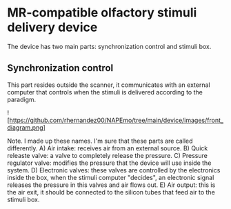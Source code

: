 # MR-compatible olfactory stimuli delivery device
 
The device has two main parts: synchronization control and stimuli box.
 
## Synchronization control
 
This part resides outside the scanner, it communicates with an external computer that controls when the stimuli is delivered according to the paradigm.

![https://github.com/rhernandez00/NAPEmo/tree/main/device/images/front_diagram.png]

Note. I made up these names. I'm sure that these parts are called differently.
A) Air intake: receives air from an external source.
B) Quick releaste valve: a valve to completely release the pressure.
C) Pressure regulator valve: modifies the pressure that the device will use inside the system.
D) Electronic valves: these valves are controlled by the electronics inside the box, when the stimuli computer "decides", an electronic signal releases the pressure in this valves and air flows out.
E) Air output: this is the air exit, it should be connected to the silicon tubes that feed air to the stimuli box.




